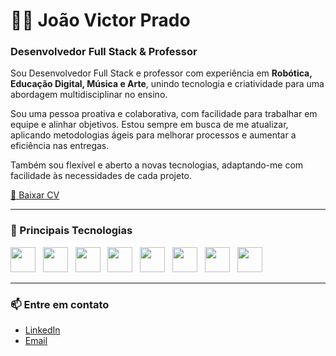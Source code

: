 # 👨‍🏫 João Victor Prado

### Desenvolvedor Full Stack & Professor

Sou Desenvolvedor Full Stack e professor com experiência em **Robótica, Educação Digital, Música e Arte**, unindo tecnologia e criatividade para uma abordagem multidisciplinar no ensino.

Sou uma pessoa proativa e colaborativa, com facilidade para trabalhar em equipe e alinhar objetivos. Estou sempre em busca de me atualizar, aplicando metodologias ágeis para melhorar processos e aumentar a eficiência nas entregas.

Também sou flexível e aberto a novas tecnologias, adaptando-me com facilidade às necessidades de cada projeto.

[📄 Baixar CV](https://portfoliodev-pink.vercel.app/curriculo-joao.pdf)

---

### 🚀 Principais Tecnologias

<img src="https://cdn.jsdelivr.net/gh/devicons/devicon@latest/icons/react/react-original.svg" height="40" />&nbsp;&nbsp;
  <img src="https://cdn.jsdelivr.net/gh/devicons/devicon@latest/icons/nextjs/nextjs-original.svg" height="40" />&nbsp;&nbsp;
  <img src="https://cdn.jsdelivr.net/gh/devicons/devicon@latest/icons/astro/astro-original.svg" height="40" />&nbsp;&nbsp;
  <img src="https://cdn.jsdelivr.net/gh/devicons/devicon@latest/icons/typescript/typescript-original.svg" height="40" />&nbsp;&nbsp;
  <img src="https://cdn.jsdelivr.net/gh/devicons/devicon@latest/icons/nodejs/nodejs-plain-wordmark.svg" height="40" />&nbsp;&nbsp;
  <img src="https://cdn.jsdelivr.net/gh/devicons/devicon@latest/icons/mongodb/mongodb-original.svg" height="40" />&nbsp;&nbsp;
  <img src="https://cdn.jsdelivr.net/gh/devicons/devicon@latest/icons/express/express-original.svg" height="40" />&nbsp;&nbsp;
  <img src="https://cdn.jsdelivr.net/gh/devicons/devicon@latest/icons/tailwindcss/tailwindcss-original.svg" height="40" />
          
</p>
                  
---

### 📫 Entre em contato

- [LinkedIn](https://linkedin.com/in/jvprado1)  
- [Email](mailto:jv_prado@outlook.com)
